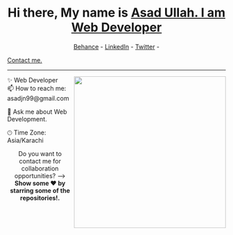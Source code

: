 <h1 align="center"> Hi there, My name is <a href="https://www.linkedin.com/in/asadjn99/">Asad Ullah. I am Web Developer</a> </h1>

<p align="center">
  <a href="https://behance.com/asadjn99">Behance</a> -
  <a href="https://www.linkedin.com/in/asadjn99/">LinkedIn</a> - 
  <a href="https://x.com/asadjn99">Twitter</a> -
 
  
  <a href="mailto:asad.jn99@gmail.com">Contact me.</a> 
</p>

-----------------------------------------------------------
<img src="https://raw.githubusercontent.com/sanjay-kv/sanjay-kv/main/Assets/illustration.png" min-width="300px" max-width="300px" width="350px" align="right"> 
✨ Web Developer  <br>
📫 How to reach me: asadjn99@gmail.com

💬 Ask me about Web Development.<br>
<!--- Adding Tech Stack open Section -->



 


🕑︎ Time Zone: Asia/Karachi

   </details> 





</p>


<!--
<a href=""><img src="https://img.shields.io/github/followers/sanjay-kv?style=social"></a>
-->
<p align="center">
Do you want to contact me for collaboration opportunities? ⟶ <br>
<b> Show some ❤️ by starring some of the repositories!.</p> </div>
<!--- Footer End -->
<!--- Body End -->
